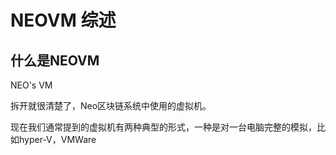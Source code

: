 # NEOVM 综述
## 什么是NEOVM

NEO's VM

拆开就很清楚了，Neo区块链系统中使用的虚拟机。

现在我们通常提到的虚拟机有两种典型的形式，一种是对一台电脑完整的模拟，比如hyper-V，VMWare

[](!pic01.jpg)